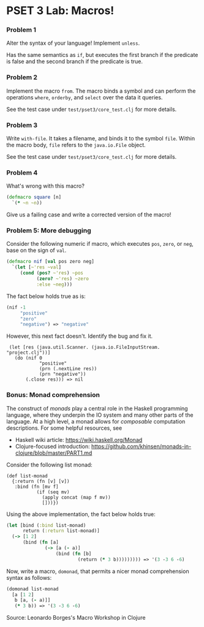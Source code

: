 # PSET 3 Lab: Macros!

### Problem 1
Alter the syntax of your language! Implement `unless`.

Has the same semantics as `if`, but executes the first branch if the predicate
is false and the second branch if the predicate is true.

### Problem 2
Implement the macro `from`. The macro binds a symbol and can perform the
operations `where`, `orderby`, and `select` over the data it queries.

See the test case under `test/pset3/core_test.clj` for more details.

### Problem 3
Write `with-file`. It takes a filename, and binds it to the symbol `file`.
Within the macro body, `file` refers to the `java.io.File` object.

See the test case under `test/pset3/core_test.clj` for more details.

### Problem 4
What's wrong with this macro?

```clojure
(defmacro square [n]
  `(* ~n ~n))
```

Give us a failing case and write a corrected version of the macro!

### Problem 5: More debugging

Consider the following numeric if macro, which executes `pos`, `zero`, or `neg`, base on the sign of `val`.
```clojure
(defmacro nif [val pos zero neg]
  `(let [~'res ~val]
     (cond (pos? ~'res) ~pos
           (zero? ~'res) ~zero
           :else ~neg)))
```

The fact below holds true as is:
```clojure
(nif -1
     "positive"
     "zero"
     "negative") => "negative"
```

However, this next fact doesn't. Identify the bug and fix it. 
```
 (let [res (java.util.Scanner. (java.io.FileInputStream. "project.clj"))]
   (do (nif 0
            "positive"
            (prn (.nextLine res))
            (prn "negative"))
       (.close res))) => nil
```

### Bonus: Monad comprehension

The construct of *monads* play a central role in the Haskell programming
language, where they underpin the IO system and many other parts of the
language.  At a high level, a monad allows for *composable* computation
descriptions.  For some helpful resources, see

- Haskell wiki article: https://wiki.haskell.org/Monad
- Clojure-focused introduction: https://github.com/khinsen/monads-in-clojure/blob/master/PART1.md


Consider the following list monad:
```
(def list-monad
  {:return (fn [v] [v])
   :bind (fn [mv f]
           (if (seq mv)
             (apply concat (map f mv))
             []))})
```

Using the above implementation, the fact below holds true:

```clojure
(let [bind (:bind list-monad)
      return (:return list-monad)]
  (-> [1 2]
      (bind (fn [a]
              (-> [a (- a)]
                  (bind (fn [b]
                          (return (* 3 b))))))))) => '(3 -3 6 -6)
```

Now, write a macro, `domonad`, that permits a nicer monad comprehension syntax
as follows:

```clojure
(domonad list-monad
  [a [1 2]
   b [a, (- a)]]
   (* 3 b)) => '(3 -3 6 -6)
```

Source: Leonardo Borges's Macro Workshop in Clojure

